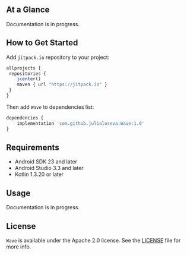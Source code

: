 ## At a Glance

Documentation is in progress.

## How to Get Started

Add `jitpack.io` repository to your project:

```javascript
allprojects {
 repositories {
    jcenter()
    maven { url "https://jitpack.io" }
 }
}
```

Then add `Wave` to dependencies list:

```javascript
dependencies {
    implementation 'com.github.julialoseva:Wave:1.0'
}
```

## Requirements

* Android SDK 23 and later
* Android Studio 3.3 and later
* Kotlin 1.3.20 or later

## Usage

Documentation is in progress.

## License

`Wave` is available under the Apache 2.0 license. See the [LICENSE](./LICENSE) file for more info.
